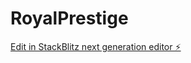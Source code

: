 # RoyalPrestige

[Edit in StackBlitz next generation editor ⚡️](https://stackblitz.com/~/github.com/nachog8/RoyalPrestige)